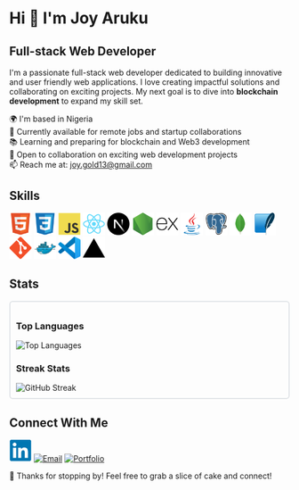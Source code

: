 # Hi 👋  I'm Joy Aruku

## Full-stack Web Developer

I'm a passionate full-stack web developer dedicated to building innovative and user friendly web applications. I love creating impactful solutions and collaborating on exciting projects. My next goal is to dive into **blockchain development** to expand my skill set.

🌍 I'm based in Nigeria  
💼 Currently available for remote jobs and startup collaborations  
📚 Learning and preparing for blockchain and Web3 development  
🤝 Open to collaboration on exciting web development projects  
📫 Reach me at: [joy.gold13@gmail.com](mailto:joy.gold13@gmail.com)


## Skills

<p>
  <img src="https://raw.githubusercontent.com/devicons/devicon/master/icons/html5/html5-original.svg" alt="HTML5" width="40" height="40"/>
  <img src="https://raw.githubusercontent.com/devicons/devicon/master/icons/css3/css3-original.svg" alt="CSS3" width="40" height="40"/>
  <img src="https://raw.githubusercontent.com/devicons/devicon/master/icons/javascript/javascript-original.svg" alt="JavaScript" width="40" height="40"/>
  <img src="https://raw.githubusercontent.com/devicons/devicon/master/icons/react/react-original.svg" alt="React" width="40" height="40"/>
  <img src="https://raw.githubusercontent.com/devicons/devicon/master/icons/nextjs/nextjs-original.svg" alt="Next.js" width="40" height="40"/>
  <img src="https://raw.githubusercontent.com/devicons/devicon/master/icons/nodejs/nodejs-original.svg" alt="Node.js" width="40" height="40"/>
  <img src="https://raw.githubusercontent.com/devicons/devicon/master/icons/express/express-original.svg" alt="Express" width="40" height="40"/>
  <img src="https://raw.githubusercontent.com/devicons/devicon/master/icons/java/java-original.svg" alt="Java" width="40" height="40"/>
  <img src="https://raw.githubusercontent.com/devicons/devicon/master/icons/postgresql/postgresql-original.svg" alt="PostgreSQL" width="40" height="40"/>
  <img src="https://raw.githubusercontent.com/devicons/devicon/master/icons/mongodb/mongodb-original.svg" alt="MongoDB" width="40" height="40"/>
  <img src="https://raw.githubusercontent.com/devicons/devicon/master/icons/sqlite/sqlite-original.svg" alt="SQLite" width="40" height="40"/>
  <img src="https://raw.githubusercontent.com/devicons/devicon/master/icons/git/git-original.svg" alt="Git" width="40" height="40"/>
  <img src="https://raw.githubusercontent.com/devicons/devicon/master/icons/docker/docker-original.svg" alt="Docker" width="40" height="40"/>
  <img src="https://raw.githubusercontent.com/devicons/devicon/master/icons/vscode/vscode-original.svg" alt="VS Code" width="40" height="40"/>
  <img src="https://raw.githubusercontent.com/devicons/devicon/master/icons/vercel/vercel-original.svg" alt="Vercel" width="40" height="40"/>
</p>

## Stats

<div style="border: 2px solid #e1e4e8; border-radius: 6px; padding: 10px;">
 
  <h3>Top Languages</h3>
  <img src="https://github-readme-stats.vercel.app/api/top-langs/?username=JoyAruku&layout=compact&theme=radical" alt="Top Languages"/>
  <h3>Streak Stats</h3>
  <img src="https://github-readme-streak-stats.herokuapp.com/?user=JoyAruku&theme=radical" alt="GitHub Streak"/>
</div>

## Connect With Me

<p>
  <a href="https://www.linkedin.com/in/joy-aruku-a23361195/"><img src="https://raw.githubusercontent.com/devicons/devicon/master/icons/linkedin/linkedin-original.svg" alt="LinkedIn" width="40" height="40"/></a>
  <a href="mailto:joy.gold13@gmail.com"><img src="https://img.icons8.com/ios-filled/50/000000/email.png" alt="Email" width="40" height="40"/></a>
  <a href="https://joy-aruku-newportfolio.vercel.app/"><img src="https://img.icons8.com/ios-filled/50/000000/domain.png" alt="Portfolio" width="40" height="40"/></a>
</p>


🎂 Thanks for stopping by! Feel free to grab a slice of cake and connect!


<!--
**Dev-JoyA/Dev-JoyA** is a ✨ _special_ ✨ repository because its `README.md` (this file) appears on your GitHub profile.

Here are some ideas to get you started:

- 🔭 I’m currently working on ...
- 🌱 I’m currently learning ...
- 👯 I’m looking to collaborate on ...
- 🤔 I’m looking for help with ...
- 💬 Ask me about ...
- 📫 How to reach me: ...
- 😄 Pronouns: ...
- ⚡ Fun fact: ...
-->
